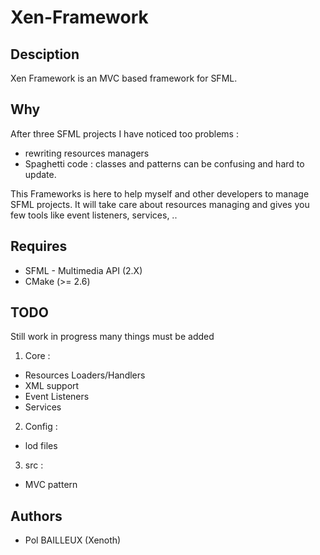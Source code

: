 # Xen-Framework
## Desciption
Xen Framework is an MVC based framework for SFML.
## Why
After three SFML projects I have noticed too problems :
* rewriting resources managers
* Spaghetti code : classes and patterns can be confusing and hard to update.

This Frameworks is here to help myself and other developers to manage SFML projects.
It will take care about resources managing and gives you few tools like event listeners, services, ..
## Requires
* SFML - Multimedia API (2.X)
* CMake (>= 2.6)
## TODO
Still work in progress many things must be added

1. Core :
* Resources Loaders/Handlers
* XML support
* Event Listeners
* Services

2. Config :
* lod files
3. src :
* MVC pattern

## Authors
* Pol BAILLEUX (Xenoth)